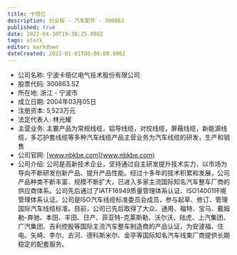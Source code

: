 ```yaml
---
title: 卡倍亿
description: 创业板 - 汽车配件 - 300863
published: true
date: 2022-04-30T19:30:25.000Z
tags: stock
editor: markdown
dateCreated: 2022-01-01T00:00:00.000Z
---
```


- 公司名称: 宁波卡倍亿电气技术股份有限公司
- 股票代码: 300863.SZ
- 所在地: 浙江 - 宁波市
- 成立日期: 2004年03月05日
- 注册资本: 5,523万元
- 法定代表人: 林光耀
- 主营业务: 主要产品为常规线缆，铝导线缆，对绞线缆，屏蔽线缆，新能源线缆，多芯护套线缆等多种汽车线缆产品主营业务为汽车线缆的研发，生产和销售
- 公司官网: [www.nbkbe.com](www.nbkbe.com)
- 公司介绍: 公司是高新技术企业，坚持通过自主研发提升技术实力，以市场为导向不断研发创新产品、提升产品性能。经过十多年的技术积累和发展，公司产品种类不断丰富、规模不断扩大，已进入多家主流国际知名汽车整车厂商的供应商体系。公司先后通过了IATF16949质量管理体系认证、ISO14001环境管理体系认证。公司是ISO汽车线缆标准委员会成员，参与起草、修订、管理国际汽车线缆标准。目前，公司已先后取得了大众、通用、福特、宝马、戴姆勒-奔驰、本田、丰田、日产、菲亚特-克莱斯勒、沃尔沃、陆虎、上汽集团、广汽集团、吉利控股等国际主流汽车整车制造商的产品认证，为安波福、住电、矢崎、李尔、古河、德科斯米尔、金亭等国际知名汽车线束厂商提供长期稳定的配套服务。


